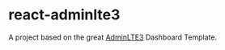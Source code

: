 # react-adminlte3
A project based on the great [AdminLTE3](https://adminlte.io/) Dashboard Template.
